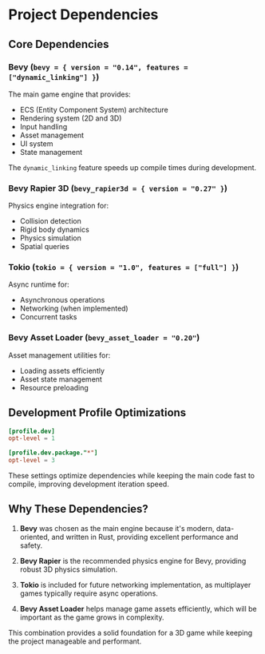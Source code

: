 # Project Dependencies

## Core Dependencies

### Bevy (`bevy = { version = "0.14", features = ["dynamic_linking"] }`)
The main game engine that provides:
- ECS (Entity Component System) architecture
- Rendering system (2D and 3D)
- Input handling
- Asset management
- UI system
- State management

The `dynamic_linking` feature speeds up compile times during development.

### Bevy Rapier 3D (`bevy_rapier3d = { version = "0.27" }`)
Physics engine integration for:
- Collision detection
- Rigid body dynamics
- Physics simulation
- Spatial queries

### Tokio (`tokio = { version = "1.0", features = ["full"] }`)
Async runtime for:
- Asynchronous operations
- Networking (when implemented)
- Concurrent tasks

### Bevy Asset Loader (`bevy_asset_loader = "0.20"`)
Asset management utilities for:
- Loading assets efficiently
- Asset state management
- Resource preloading

## Development Profile Optimizations

```toml
[profile.dev]
opt-level = 1

[profile.dev.package."*"]
opt-level = 3
```

These settings optimize dependencies while keeping the main code fast to compile, improving development iteration speed.

## Why These Dependencies?

1. **Bevy** was chosen as the main engine because it's modern, data-oriented, and written in Rust, providing excellent performance and safety.

2. **Bevy Rapier** is the recommended physics engine for Bevy, providing robust 3D physics simulation.

3. **Tokio** is included for future networking implementation, as multiplayer games typically require async operations.

4. **Bevy Asset Loader** helps manage game assets efficiently, which will be important as the game grows in complexity.

This combination provides a solid foundation for a 3D game while keeping the project manageable and performant.